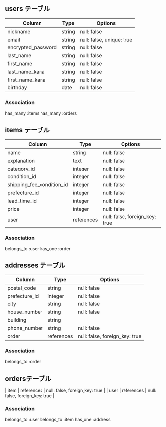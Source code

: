 ## users テーブル

| Column             | Type    | Options                   |
| ------------------ | ------- | ------------------------- |
| nickname           | string  | null: false               |
| email              | string  | null: false, unique: true |
| encrypted_password | string  | null: false               |
| last_name          | string  | null: false               |
| first_name         | string  | null: false               |
| last_name_kana     | string  | null: false               |
| first_name_kana    | string  | null: false               |
| birthday           | date    | null: false               |


### Association

has_many :items
has_many :orders


## items テーブル

| Column                    | Type       | Options                        |
| ------------------------- | ---------- | ------------------------------ |
| name                      | string     | null: false                    |
| explanation               | text       | null: false                    |
| category_id               | integer    | null: false                    |
| condition_id              | integer    | null: false                    |
| shipping_fee_condition_id | integer    | null: false                    |
| prefecture_id             | integer    | null: false                    |
| lead_time_id              | integer    | null: false                    |
| price                     | integer    | null: false                    |
| user                      | references | null: false, foreign_key: true |

### Association

belongs_to :user
has_one :order

## addresses テーブル

| Column        | Type       | Options                        |
| ------------- | ---------- | ------------------------------ |
| postal_code   | string     | null: false                    |
| prefecture_id | integer    | null: false                    |
| city          | string     | null: false                    |
| house_number  | string     | null: false                    |
| building      | string     |                                |
| phone_number  | string     | null: false                    |
| order         | references | null: false, foreign_key: true |

### Association

belongs_to :order

## ordersテーブル

| item         | references | null: false, foreign_key: true |
| user         | references | null: false, foreign_key: true |

### Association

belongs_to :user
belongs_to :item
has_one :address
